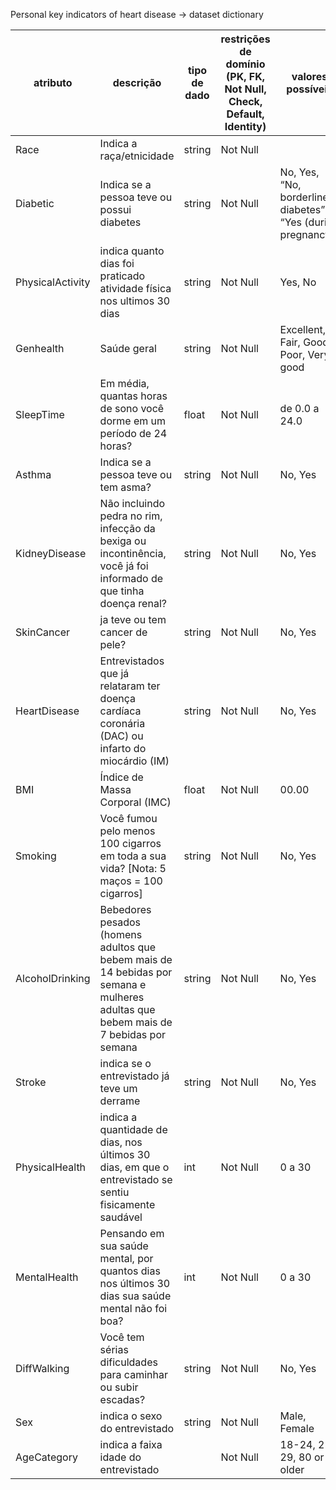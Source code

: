 Personal key indicators of heart disease → dataset dictionary

| atributo | descrição | tipo de dado | restrições de domínio (PK, FK, Not Null, Check, Default, Identity) | valores possíveis | tamanho | campo verificado |
| --- | --- | --- | --- | --- | --- | --- |
| Race | Indica a raça/etnicidade  | string | Not Null |  |  | ✅ |
| Diabetic | Indica se a pessoa teve ou possui diabetes | string | Not Null | No, Yes, “No, borderline diabetes”, “Yes (during pregnancy)” |  | ✅ |
| PhysicalActivity | indica quanto dias foi praticado atividade física nos ultimos 30 dias | string | Not Null | Yes, No | 3 | ✅ |
| Genhealth | Saúde geral | string | Not Null | Excellent, Fair, Good, Poor, Very good | 9 | ✅ |
| SleepTime | Em média, quantas horas de sono você dorme em um período de 24 horas? | float | Not Null | de 0.0 a 24.0 |  | ✅ |
| Asthma | Indica se a pessoa teve ou tem asma? | string | Not Null | No, Yes |  | ✅ |
| KidneyDisease | Não incluindo pedra no rim, infecção da bexiga ou incontinência, você já foi informado de que tinha doença renal? | string | Not Null | No, Yes |  | ✅ |
| SkinCancer | ja teve ou tem cancer de pele? | string | Not Null | No, Yes | 3 | ✅ |
| HeartDisease | Entrevistados que já relataram ter doença cardíaca coronária (DAC) ou infarto do miocárdio (IM) | string | Not Null | No, Yes | 3 | ✅ |
| BMI | Índice de Massa Corporal (IMC) | float | Not Null | 00.00 | 4 | ✅ |
| Smoking | Você fumou pelo menos 100 cigarros em toda a sua vida? [Nota: 5 maços = 100 cigarros] | string | Not Null | No, Yes | 3 | ✅ |
| AlcoholDrinking | Bebedores pesados (homens adultos que bebem mais de 14 bebidas por semana e mulheres adultas que bebem mais de 7 bebidas por semana | string | Not Null | No, Yes | 3 | ✅ |
| Stroke | indica se o entrevistado já teve um derrame | string | Not Null | No, Yes | 3 | ✅ |
| PhysicalHealth | indica a quantidade de dias, nos últimos 30 dias, em que o entrevistado se sentiu fisicamente saudável | int | Not Null | 0 a 30 | 3 | ✅ |
| MentalHealth | Pensando em sua saúde mental, por quantos dias nos últimos 30 dias sua saúde mental não foi boa? | int | Not Null | 0 a 30 |  | ✅ |
| DiffWalking | Você tem sérias dificuldades para caminhar ou subir escadas? | string | Not Null | No, Yes | 3 | ✅ |
| Sex | indica o sexo do entrevistado | string | Not Null | Male, Female |  | ✅ |
| AgeCategory | indica a faixa idade do entrevistado |  | Not Null | 18-24, 25-29, 80 or older |  | ✅ |